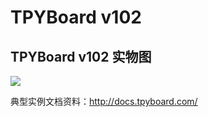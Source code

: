 <h1>TPYBoard v102</h1>

<h2>TPYBoard v102 实物图</h2>

<img src="https://github.com/TPYBoard/TPYBoard-v102/image/v102.png" style="max-width:100%;">


典型实例文档资料：http://docs.tpyboard.com/

